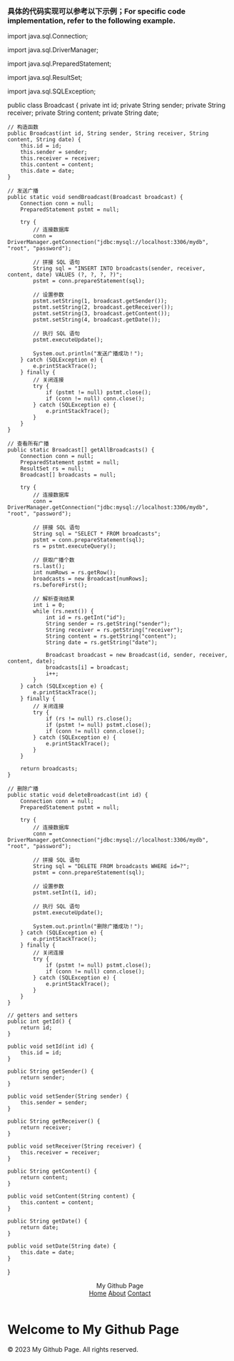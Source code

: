 ### 具体的代码实现可以参考以下示例；For specific code implementation, refer to the following example.

import java.sql.Connection;

import java.sql.DriverManager;

import java.sql.PreparedStatement;

import java.sql.ResultSet;

import java.sql.SQLException;


public class Broadcast {
    private int id;
    private String sender;
    private String receiver;
    private String content;
    private String date;

    // 构造函数
    public Broadcast(int id, String sender, String receiver, String content, String date) {
        this.id = id;
        this.sender = sender;
        this.receiver = receiver;
        this.content = content;
        this.date = date;
    }

    // 发送广播
    public static void sendBroadcast(Broadcast broadcast) {
        Connection conn = null;
        PreparedStatement pstmt = null;

        try {
            // 连接数据库
            conn = DriverManager.getConnection("jdbc:mysql://localhost:3306/mydb", "root", "password");

            // 拼接 SQL 语句
            String sql = "INSERT INTO broadcasts(sender, receiver, content, date) VALUES (?, ?, ?, ?)";
            pstmt = conn.prepareStatement(sql);

            // 设置参数
            pstmt.setString(1, broadcast.getSender());
            pstmt.setString(2, broadcast.getReceiver());
            pstmt.setString(3, broadcast.getContent());
            pstmt.setString(4, broadcast.getDate());

            // 执行 SQL 语句
            pstmt.executeUpdate();

            System.out.println("发送广播成功！");
        } catch (SQLException e) {
            e.printStackTrace();
        } finally {
            // 关闭连接
            try {
                if (pstmt != null) pstmt.close();
                if (conn != null) conn.close();
            } catch (SQLException e) {
                e.printStackTrace();
            }
        }
    }

    // 查看所有广播
    public static Broadcast[] getAllBroadcasts() {
        Connection conn = null;
        PreparedStatement pstmt = null;
        ResultSet rs = null;
        Broadcast[] broadcasts = null;

        try {
            // 连接数据库
            conn = DriverManager.getConnection("jdbc:mysql://localhost:3306/mydb", "root", "password");

            // 拼接 SQL 语句
            String sql = "SELECT * FROM broadcasts";
            pstmt = conn.prepareStatement(sql);
            rs = pstmt.executeQuery();

            // 获取广播个数
            rs.last();
            int numRows = rs.getRow();
            broadcasts = new Broadcast[numRows];
            rs.beforeFirst();

            // 解析查询结果
            int i = 0;
            while (rs.next()) {
                int id = rs.getInt("id");
                String sender = rs.getString("sender");
                String receiver = rs.getString("receiver");
                String content = rs.getString("content");
                String date = rs.getString("date");

                Broadcast broadcast = new Broadcast(id, sender, receiver, content, date);
                broadcasts[i] = broadcast;
                i++;
            }
        } catch (SQLException e) {
            e.printStackTrace();
        } finally {
            // 关闭连接
            try {
                if (rs != null) rs.close();
                if (pstmt != null) pstmt.close();
                if (conn != null) conn.close();
            } catch (SQLException e) {
                e.printStackTrace();
            }
        }

        return broadcasts;
    }

    // 删除广播
    public static void deleteBroadcast(int id) {
        Connection conn = null;
        PreparedStatement pstmt = null;

        try {
            // 连接数据库
            conn = DriverManager.getConnection("jdbc:mysql://localhost:3306/mydb", "root", "password");

            // 拼接 SQL 语句
            String sql = "DELETE FROM broadcasts WHERE id=?";
            pstmt = conn.prepareStatement(sql);

            // 设置参数
            pstmt.setInt(1, id);

            // 执行 SQL 语句
            pstmt.executeUpdate();

            System.out.println("删除广播成功！");
        } catch (SQLException e) {
            e.printStackTrace();
        } finally {
            // 关闭连接
            try {
                if (pstmt != null) pstmt.close();
                if (conn != null) conn.close();
            } catch (SQLException e) {
                e.printStackTrace();
            }
        }
    }

    // getters and setters
    public int getId() {
        return id;
    }

    public void setId(int id) {
        this.id = id;
    }

    public String getSender() {
        return sender;
    }

    public void setSender(String sender) {
        this.sender = sender;
    }

    public String getReceiver() {
        return receiver;
    }

    public void setReceiver(String receiver) {
        this.receiver = receiver;
    }

    public String getContent() {
        return content;
    }

    public void setContent(String content) {
        this.content = content;
    }

    public String getDate() {
        return date;
    }

    public void setDate(String date) {
        this.date = date;
    }
}

<body>
  <header>
    <div class="logo">My Github Page</div>
    <nav>
      <a href="#">Home</a>
      <a href="#">About</a>
      <a href="#">Contact</a>
    </nav>
  </header>
  <h1>Welcome to My Github Page</h1>
  <footer>&copy; 2023 My Github Page. All rights reserved.</footer>
</body>
</html>

